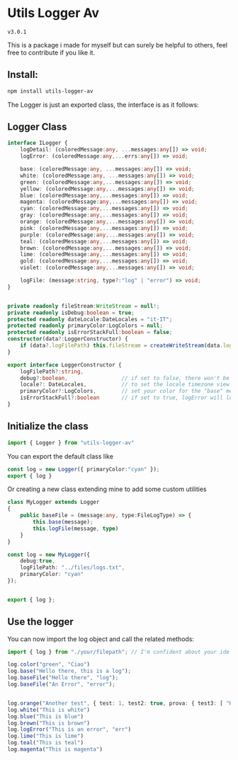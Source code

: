 ﻿# Utils Logger Av



`v3.0.1`

This is a package i made for myself but can surely be helpful to others, feel free to contribute if you like it.



## Install:

```bash
npm install utils-logger-av
```

The Logger is just an exported class, the interface is as it follows:


## Logger Class

```ts
interface ILogger {
    logDetail: (coloredMessage:any, ...messages:any[]) => void;
    logError: (coloredMessage:any,...errs:any[]) => void;

    base: (coloredMessage:any, ...messages:any[]) => void;
    white: (coloredMessage:any, ...messages:any[]) => void;
    green: (coloredMessage:any,...messages:any[]) => void;
    yellow: (coloredMessage:any,...messages:any[]) => void;
    blue: (coloredMessage:any,...messages:any[]) => void;
    magenta: (coloredMessage:any,...messages:any[]) => void;
    cyan: (coloredMessage:any,...messages:any[]) => void;
    gray: (coloredMessage:any,...messages:any[]) => void;
    orange: (coloredMessage:any,...messages:any[]) => void;
    pink: (coloredMessage:any,...messages:any[]) => void;
    purple: (coloredMessage:any,...messages:any[]) => void;
    teal: (coloredMessage:any,...messages:any[]) => void;
    brown: (coloredMessage:any,...messages:any[]) => void;
    lime: (coloredMessage:any,...messages:any[]) => void;
    gold: (coloredMessage:any,...messages:any[]) => void;
    violet: (coloredMessage:any,...messages:any[]) => void;

    logFile: (message:string, type?:"log" | "error") => void;
}


private readonly fileStream:WriteStream = null!;
private readonly isDebug:boolean = true;
protected readonly dateLocale:DateLocales = "it-IT";
protected readonly primaryColor:LogColors = null;
protected readonly isErrorStackFull:boolean = false;
constructor(data?:LoggerConstructor) {
	if (data?.logFilePath) this.fileStream = createWriteStream(data.logFilePath, { flags: 'a' });
}

export interface LoggerConstructor {
    logFilePath?:string,
    debug?:boolean,                 // if set to false, there won't be any more log.
    locale?: DateLocales,           // to set the locale timezone view
    primaryColor?:LogColors,        // set your color for the "base" method. default is white
    isErrorStackFull?:boolean       // if set to true, logError will log the full stack trace
}
```




## Initialize the class

```ts
import { Logger } from "utils-logger-av"
```

You can export the default class like
```ts
const log = new Logger({ primaryColor:"cyan" });
export { log }
```


Or creating a new class extending mine to add some custom utilities
```ts
class MyLogger extends Logger
{
    public baseFile = (message:any, type:FileLogType) => {
        this.base(message);
        this.logFile(message, type)
    }
}

const log = new MyLogger({
    debug:true,
    logFilePath: "../files/logs.txt",
    primaryColor: "cyan"
});


export { log };
```


## Use the logger
You can now import the log object and call the related methods:
```ts
import { log } from "./your/filepath"; // I'm confident about your ide auto-import features

log.color("green", "Ciao")
log.base("Hello there, this is a log");
log.baseFile("Hello there", "log");
log.baseFile("An Error", "error");


log.orange("Another test", { test: 1, test2: true, prova: { test3: [ "Hello", 2, false] } }, false, 12.3);
log.white("This is white")
log.blue("This is blue")
log.brown("This is brown")
log.logError("This is an error", "err")
log.lime("This is lime")
log.teal("This is teal")
log.magenta("This is magenta")
```
